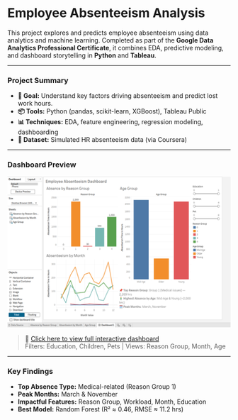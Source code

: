 # Employee Absenteeism Analysis

This project explores and predicts employee absenteeism using data analytics and machine learning. Completed as part of the **Google Data Analytics Professional Certificate**, it combines EDA, predictive modeling, and dashboard storytelling in **Python** and **Tableau**.

---

### Project Summary

- **🎯 Goal:** Understand key factors driving absenteeism and predict lost work hours.
- **📦 Tools:** Python (pandas, scikit-learn, XGBoost), Tableau Public
- **📊 Techniques:** EDA, feature engineering, regression modeling, dashboarding
- **📁 Dataset:** Simulated HR absenteeism data (via Coursera)

---

### Dashboard Preview

![Dashboard Preview](images/dashboard_preview.png)

> 📍 [Click here to view full interactive dashboard](https://public.tableau.com/views/EmployeeAbsenteeismAnalysisDashboard/Dashboard1?:language=en-GB&:sid=&:redirect=auth&:display_count=n&:origin=viz_share_link)  
> Filters: Education, Children, Pets | Views: Reason Group, Month, Age

---

### Key Findings

- **Top Absence Type:** Medical-related (Reason Group 1)
- **Peak Months:** March & November
- **Impactful Features:** Reason Group, Workload, Month, Education
- **Best Model:** Random Forest (R² ≈ 0.46, RMSE ≈ 11.2 hrs)
